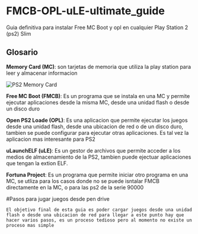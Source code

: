 # FMCB-OPL-uLE-ultimate_guide
Guia definitiva para instalar Free MC Boot y opl en cualquier Play Station 2 (ps2) Slim

## Glosario
**Memory Card (MC)**: son tarjetas de memoria que utiliza la play station para leer y almacenar informacion

![PS2 Memory Card]()

**Free MC Boot (FMCB)**: Es un programa que se instala en una MC y permite ejecutar aplicaciones desde la misma MC, desde una unidad flash o desde un disco duro

**Open PS2 Loade (OPL)**: Es una aplicacion que permite ejecutar los juegos desde una unidad flash, desde una ubicacion de red o de un disco duro, tambien se puede configurar para ejecutar otras aplicaciones. Es tal vez la aplicacion mas interesante para PS2

**uLaunchELF (uLE)**: Es un gestor de archivos que permite acceder a los medios de almacenamiento de la PS2, tambien puede ejectuar aplicaciones que tengan la extion ELF.

**Fortuna Project**: Es un programa que permite iniciar otro programa en una MC, se utliza para los casos donde no se puede isntalar FMCB directamente en la MC, o para las ps2 de la serie 90000

#Pasos para jugar juegos desde pen drive

`El objetivo final de esta guia es poder cargar juegos desde una unidad flash o desde una ubicacion de red para llegar a este punto hay que hacer varios pasos, es un proceso tedioso pero al momento no existe un proceso mas simple`

